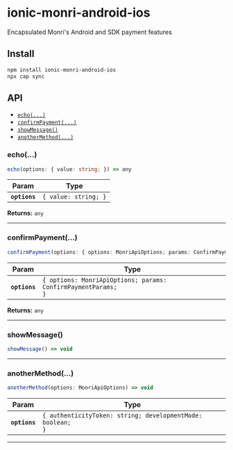 # ionic-monri-android-ios

Encapsulated Monri's Android and SDK payment features

## Install

```bash
npm install ionic-monri-android-ios
npx cap sync
```

## API

<docgen-index>

* [`echo(...)`](#echo)
* [`confirmPayment(...)`](#confirmpayment)
* [`showMessage()`](#showmessage)
* [`anotherMethod(...)`](#anothermethod)

</docgen-index>

<docgen-api>
<!--Update the source file JSDoc comments and rerun docgen to update the docs below-->

### echo(...)

```typescript
echo(options: { value: string; }) => any
```

| Param         | Type                            |
| ------------- | ------------------------------- |
| **`options`** | <code>{ value: string; }</code> |

**Returns:** <code>any</code>

--------------------


### confirmPayment(...)

```typescript
confirmPayment(options: { options: MonriApiOptions; params: ConfirmPaymentParams; }) => any
```

| Param         | Type                                                                     |
| ------------- | ------------------------------------------------------------------------ |
| **`options`** | <code>{ options: MonriApiOptions; params: ConfirmPaymentParams; }</code> |

**Returns:** <code>any</code>

--------------------


### showMessage()

```typescript
showMessage() => void
```

--------------------


### anotherMethod(...)

```typescript
anotherMethod(options: MonriApiOptions) => void
```

| Param         | Type                                                                  |
| ------------- | --------------------------------------------------------------------- |
| **`options`** | <code>{ authenticityToken: string; developmentMode: boolean; }</code> |

--------------------

</docgen-api>

